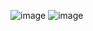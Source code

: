 ![image](https://github.com/user-attachments/assets/9124de0f-af93-4efe-b249-0f0fed0af015)
![image](https://github.com/user-attachments/assets/622c93d2-fdcc-4ad4-89e0-84c6c004a572)

